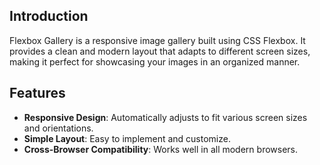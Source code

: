 ## Introduction
Flexbox Gallery is a responsive image gallery built using CSS Flexbox. It provides a clean and modern layout that adapts to different screen sizes, making it perfect for showcasing your images in an organized manner.

## Features
- **Responsive Design**: Automatically adjusts to fit various screen sizes and orientations.
- **Simple Layout**: Easy to implement and customize.
- **Cross-Browser Compatibility**: Works well in all modern browsers.
